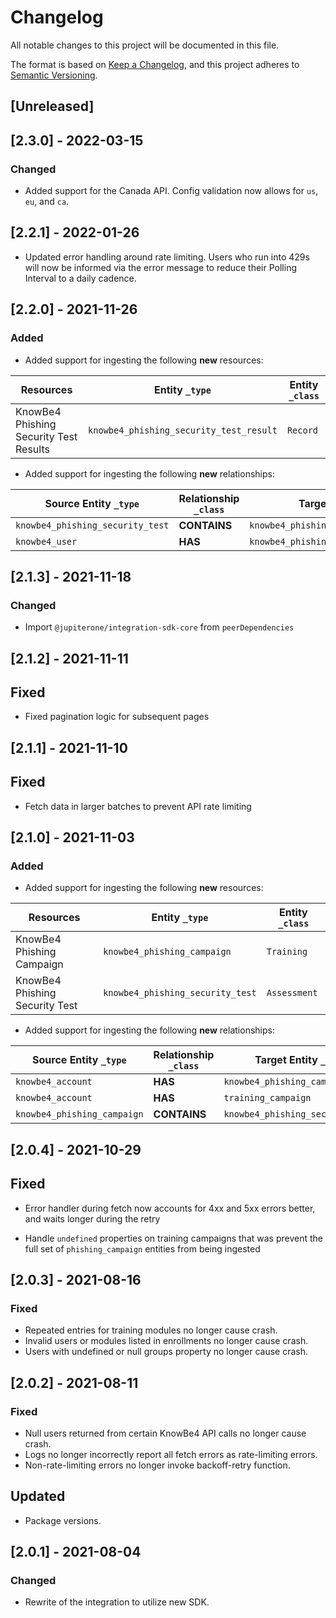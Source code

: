 # Changelog

All notable changes to this project will be documented in this file.

The format is based on [Keep a Changelog](https://keepachangelog.com/en/1.0.0/),
and this project adheres to
[Semantic Versioning](https://semver.org/spec/v2.0.0.html).

## [Unreleased]

## [2.3.0] - 2022-03-15

### Changed

- Added support for the Canada API. Config validation now allows for `us`, `eu`,
  and `ca`.

## [2.2.1] - 2022-01-26

- Updated error handling around rate limiting. Users who run into 429s will now
  be informed via the error message to reduce their Polling Interval to a daily
  cadence.

## [2.2.0] - 2021-11-26

### Added

- Added support for ingesting the following **new** resources:

| Resources                              | Entity `_type`                          | Entity `_class` |
| -------------------------------------- | --------------------------------------- | --------------- |
| KnowBe4 Phishing Security Test Results | `knowbe4_phishing_security_test_result` | `Record`        |

- Added support for ingesting the following **new** relationships:

| Source Entity `_type`            | Relationship `_class` | Target Entity `_type`                   |
| -------------------------------- | --------------------- | --------------------------------------- |
| `knowbe4_phishing_security_test` | **CONTAINS**          | `knowbe4_phishing_security_test_result` |
| `knowbe4_user`                   | **HAS**               | `knowbe4_phishing_security_test_result` |

## [2.1.3] - 2021-11-18

### Changed

- Import `@jupiterone/integration-sdk-core` from `peerDependencies`

## [2.1.2] - 2021-11-11

## Fixed

- Fixed pagination logic for subsequent pages

## [2.1.1] - 2021-11-10

## Fixed

- Fetch data in larger batches to prevent API rate limiting

## [2.1.0] - 2021-11-03

### Added

- Added support for ingesting the following **new** resources:

| Resources                      | Entity `_type`                   | Entity `_class` |
| ------------------------------ | -------------------------------- | --------------- |
| KnowBe4 Phishing Campaign      | `knowbe4_phishing_campaign`      | `Training`      |
| KnowBe4 Phishing Security Test | `knowbe4_phishing_security_test` | `Assessment`    |

- Added support for ingesting the following **new** relationships:

| Source Entity `_type`       | Relationship `_class` | Target Entity `_type`            |
| --------------------------- | --------------------- | -------------------------------- |
| `knowbe4_account`           | **HAS**               | `knowbe4_phishing_campaign`      |
| `knowbe4_account`           | **HAS**               | `training_campaign`              |
| `knowbe4_phishing_campaign` | **CONTAINS**          | `knowbe4_phishing_security_test` |

## [2.0.4] - 2021-10-29

## Fixed

- Error handler during fetch now accounts for 4xx and 5xx errors better, and
  waits longer during the retry

- Handle `undefined` properties on training campaigns that was prevent the full
  set of `phishing_campaign` entities from being ingested

## [2.0.3] - 2021-08-16

### Fixed

- Repeated entries for training modules no longer cause crash.
- Invalid users or modules listed in enrollments no longer cause crash.
- Users with undefined or null groups property no longer cause crash.

## [2.0.2] - 2021-08-11

### Fixed

- Null users returned from certain KnowBe4 API calls no longer cause crash.
- Logs no longer incorrectly report all fetch errors as rate-limiting errors.
- Non-rate-limiting errors no longer invoke backoff-retry function.

## Updated

- Package versions.

## [2.0.1] - 2021-08-04

### Changed

- Rewrite of the integration to utilize new SDK.
